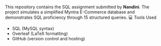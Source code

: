 This repository contains the SQL assignment submitted by **Nandini**. The project simulates a simplified Myntra E-Commerce database and demonstrates SQL proficiency through 15 structured queries.
💻 Tools Used

- SQL (MySQL syntax)
- Overleaf (LaTeX formatting)
- GitHub (version control and hosting)


